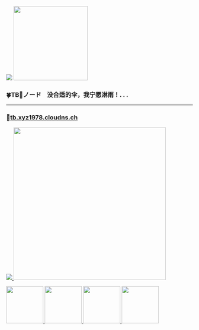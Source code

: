 <img src="https://komarev.com/ghpvc/?username=ttbb1978&color=brightgreen&base=0" width="" height=""/>
<img src="https://tb.xyz1978.cloudns.ch/img/002.jpg" width="200" height=""/>

### 🍀TB🌸ノード &nbsp;&nbsp; 没合适的伞，我宁愿淋雨！. . .

---

### 🚀<a href="https://tb.xyz1978.cloudns.ch">tb.xyz1978.cloudns.ch</p>

<img src="https://komarev.com/ghpvc/?username=ttbb1978&color=brightgreen&base=100000" width="" height=""/>

<img src="https://github-readme-stats-ten-gilt.vercel.app/api?username=ttbb1978&count_private=true&show_icons=true&theme=radical&include_all_commits=true" width="411" height=""/>

<img src="http://q2.qlogo.cn/headimg_dl?dst_uin=765931440&spec=640" width="100" height=""/> <img src="http://q2.qlogo.cn/headimg_dl?dst_uin=2409495157&spec=640" width="100" height=""/> <img src="http://q2.qlogo.cn/headimg_dl?dst_uin=1040458166&spec=640" width="100" height=""/>  <img src="http://q2.qlogo.cn/headimg_dl?dst_uin=2358429597&spec=640" width="100" height=""/>
